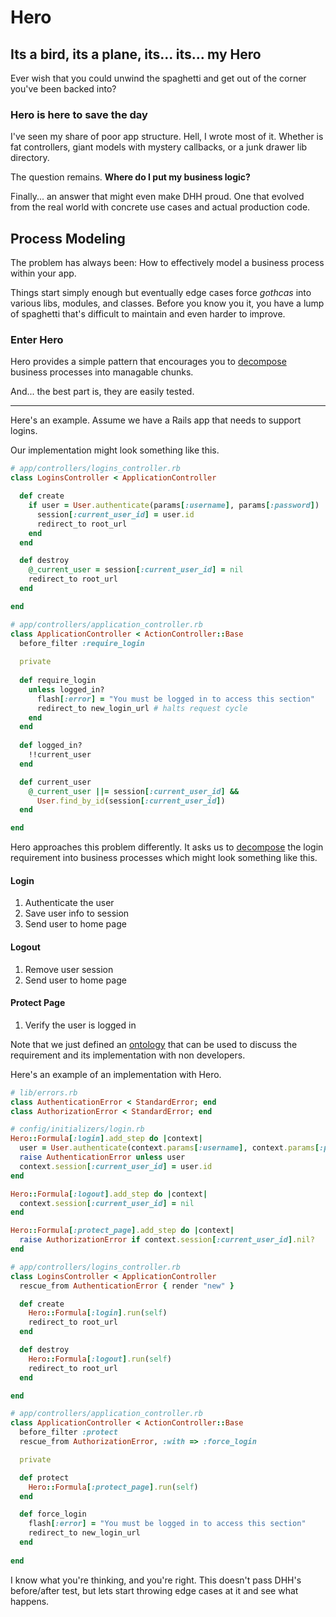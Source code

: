 # Hero

## Its a bird, its a plane, its... its... my Hero

Ever wish that you could unwind the spaghetti and get out of the corner you've been backed into?

### Hero is here to save the day

I've seen my share of poor app structure. 
Hell, I wrote most of it.
Whether is fat controllers, giant models with mystery callbacks, or a junk drawer lib directory.

The question remains. **Where do I put my business logic?**

Finally... an answer that might even make DHH proud. 
One that evolved from the real world with concrete use cases and actual production code.

## Process Modeling

The problem has always been: How to effectively model a business process within your app.

Things start simply enough but eventually edge cases force *gothcas* into
various libs, modules, and classes. Before you know you it,
you have a lump of spaghetti that's difficult to maintain and even harder to improve.

### Enter Hero

Hero provides a simple pattern that encourages you to 
<a href="http://en.wikipedia.org/wiki/Decomposition_(computer_science)">decompose</a>
business processes into managable chunks.

And... the best part is, they are easily tested.

---

Here's an example. 
Assume we have a Rails app that needs to support logins. 

Our implementation might look something like this.

```ruby
# app/controllers/logins_controller.rb
class LoginsController < ApplicationController

  def create
    if user = User.authenticate(params[:username], params[:password])
      session[:current_user_id] = user.id
      redirect_to root_url
    end
  end

  def destroy
    @_current_user = session[:current_user_id] = nil
    redirect_to root_url
  end

end
```

```ruby
# app/controllers/application_controller.rb
class ApplicationController < ActionController::Base
  before_filter :require_login
 
  private
 
  def require_login
    unless logged_in?
      flash[:error] = "You must be logged in to access this section"
      redirect_to new_login_url # halts request cycle
    end
  end
 
  def logged_in?
    !!current_user
  end

  def current_user
    @_current_user ||= session[:current_user_id] &&
      User.find_by_id(session[:current_user_id])
  end

end
```

Hero approaches this problem differently. 
It asks us to <a href="http://en.wikipedia.org/wiki/Decomposition_(computer_science)">decompose</a>
the login requirement into business processes which might look something like this.

#### Login

1. Authenticate the user
1. Save user info to session
1. Send user to home page

#### Logout

1. Remove user session
1. Send user to home page

#### Protect Page

1. Verify the user is logged in

Note that we just defined an [ontology](http://en.wikipedia.org/wiki/Process_ontology) 
that can be used to discuss the requirement and its implementation with non developers.

Here's an example of an implementation with Hero.

```ruby
# lib/errors.rb
class AuthenticationError < StandardError; end
class AuthorizationError < StandardError; end
```

```ruby
# config/initializers/login.rb
Hero::Formula[:login].add_step do |context|
  user = User.authenticate(context.params[:username], context.params[:password])
  raise AuthenticationError unless user
  context.session[:current_user_id] = user.id
end

Hero::Formula[:logout].add_step do |context|
  context.session[:current_user_id] = nil
end

Hero::Formula[:protect_page].add_step do |context|
  raise AuthorizationError if context.session[:current_user_id].nil?
end
```

```ruby
# app/controllers/logins_controller.rb
class LoginsController < ApplicationController
  rescue_from AuthenticationError { render "new" }

  def create
    Hero::Formula[:login].run(self)
    redirect_to root_url
  end

  def destroy
    Hero::Formula[:logout].run(self)
    redirect_to root_url
  end

end
```

```ruby
# app/controllers/application_controller.rb
class ApplicationController < ActionController::Base
  before_filter :protect
  rescue_from AuthorizationError, :with => :force_login

  private

  def protect
    Hero::Formula[:protect_page].run(self)
  end

  def force_login
    flash[:error] = "You must be logged in to access this section"
    redirect_to new_login_url
  end
 
end
```

I know what you're thinking, and you're right. 
This doesn't pass DHH's before/after test, 
but lets start throwing edge cases at it and see what happens.

